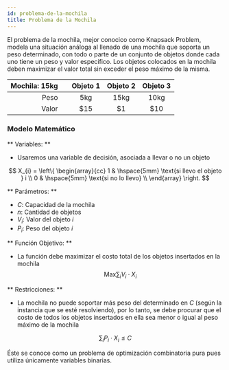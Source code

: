 ```yaml
---
id: problema-de-la-mochila
title: Problema de la Mochila
---
```


El problema de la mochila, mejor conocico como Knapsack Problem, modela una situación análoga al llenado de una mochila que soporta un peso determinado, con todo o parte de un conjunto de objetos donde cada uno tiene un peso y valor específico. Los objetos colocados en la mochila deben maximizar el valor total sin exceder el peso máximo de la misma.

| Mochila: 15kg	|			| Objeto 1	| Objeto 2	|	Objeto 3	|
|	---:		|	:---:	|	:---:	|	:---:	|	 :-----:	|
| Peso			|			|	 5kg	|	15kg	|		10kg	|
| Valor			|			|	 $15	|	$1		|		$10		|

### Modelo Matemático

** Variables: ** 

* Usaremos una variable de decisión, asociada a llevar o no un objeto

$$
X_{i} = \left\{ \begin{array}{cc} 
                1 & \hspace{5mm} \text{si llevo el objeto } i \\
                0 & \hspace{5mm} \text{si no lo llevo} \\
                \end{array} \right.
$$

** Parámetros: **

* $C:$ Capacidad de la mochila
* $n:$ Cantidad de objetos
* $V_{i}:$ Valor del objeto $i$
* $P_{i}:$ Peso del objeto $i$

** Función Objetivo: **
* La función debe maximizar el costo total de los objetos insertados en la mochila
$$
\text{Max}
\sum_{i} 
	V_{i} \cdot X_{i}
$$

** Restricciones: **
* La mochila no puede soportar más peso del determinado en $C$ (según la instancia que se esté resolviendo), por lo tanto, se debe procurar que el costo de todos los objetos insertados en ella sea menor o igual al peso máximo de la mochila

$$
\sum_{i} 
	P_{i} \cdot X_{i} \leq C
$$

Éste se conoce como un problema de optimización combinatoria pura pues utiliza únicamente variables binarias.